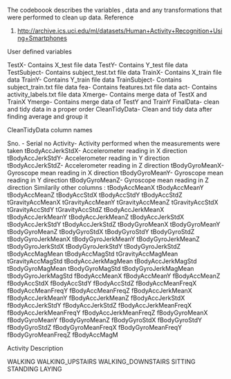 The codeboook describes the variables , data and any transformations that were performed to clean up data.
Reference 
1. http://archive.ics.uci.edu/ml/datasets/Human+Activity+Recognition+Using+Smartphones

User defined variables

TestX- Contains X_test file data
TestY- Contains Y_test file data
TestSubject- Contains subject_test.txt file data
TrainX- Contains X_train file data
TrainY- Contains Y_train file data
TrainSubject- Contains subject_train.txt file data
fea- Contains features.txt file data
act- Contains activity_labels.txt file data
Xmerge- Contains merge data of TestX and TrainX
Ymerge- Contains merge data of TestY and TrainY
FinalData- clean and tidy data  in a proper order
CleanTidyData- Clean and tidy data after finding average and group it


CleanTidyData column names

Sno. - Serial no
Activity- Activity performed when the  measurements were taken
 tBodyAccJerkStdX-  Accelerometer reading in X direction
tBodyAccJerkStdY- Accelerometer reading in Y direction
tBodyAccJerkStdZ- Accelerometer reading in Z direction
tBodyGyroMeanX- Gyroscope mean reading in X direction
tBodyGyroMeanY- Gyroscope mean  reading in Y direction
tBodyGyroMeanZ- Gyroscope mean  reading in Z direction
Similarily other columns :
tBodyAccMeanX
tBodyAccMeanY
tBodyAccMeanZ
tBodyAccStdX
tBodyAccStdY
tBodyAccStdZ
tGravityAccMeanX
tGravityAccMeanY
tGravityAccMeanZ
tGravityAccStdX
tGravityAccStdY
tGravityAccStdZ
tBodyAccJerkMeanX
tBodyAccJerkMeanY
tBodyAccJerkMeanZ
tBodyAccJerkStdX
tBodyAccJerkStdY
tBodyAccJerkStdZ
tBodyGyroMeanX
tBodyGyroMeanY
tBodyGyroMeanZ
tBodyGyroStdX
tBodyGyroStdY
tBodyGyroStdZ
tBodyGyroJerkMeanX
tBodyGyroJerkMeanY
tBodyGyroJerkMeanZ
tBodyGyroJerkStdX
tBodyGyroJerkStdY
tBodyGyroJerkStdZ
tBodyAccMagMean
tBodyAccMagStd
tGravityAccMagMean
tGravityAccMagStd
tBodyAccJerkMagMean
tBodyAccJerkMagStd
tBodyGyroMagMean
tBodyGyroMagStd
tBodyGyroJerkMagMean
tBodyGyroJerkMagStd
fBodyAccMeanX
fBodyAccMeanY
fBodyAccMeanZ
fBodyAccStdX
fBodyAccStdY
fBodyAccStdZ
fBodyAccMeanFreqX
fBodyAccMeanFreqY
fBodyAccMeanFreqZ
fBodyAccJerkMeanX
fBodyAccJerkMeanY
fBodyAccJerkMeanZ
fBodyAccJerkStdX
fBodyAccJerkStdY
fBodyAccJerkStdZ
fBodyAccJerkMeanFreqX
fBodyAccJerkMeanFreqY
fBodyAccJerkMeanFreqZ
fBodyGyroMeanX
fBodyGyroMeanY
fBodyGyroMeanZ
fBodyGyroStdX
fBodyGyroStdY
fBodyGyroStdZ
fBodyGyroMeanFreqX
fBodyGyroMeanFreqY
fBodyGyroMeanFreqZ
fBodyAccMagM


Activity Description

WALKING 
WALKING_UPSTAIRS 
WALKING_DOWNSTAIRS 
SITTING
STANDING 
LAYING

